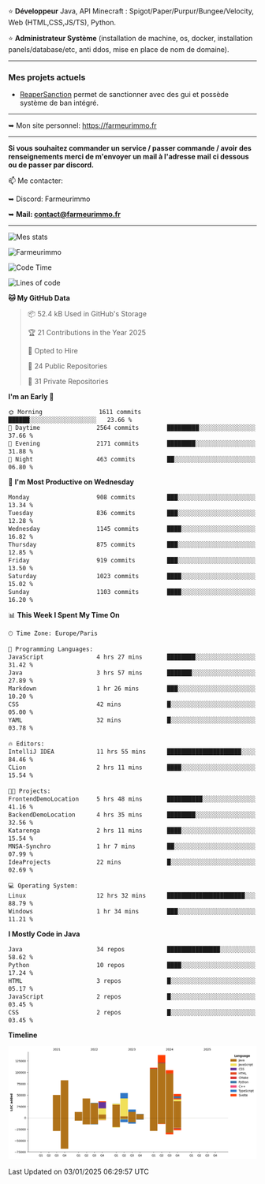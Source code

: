⭐ **Développeur** Java, API Minecraft : Spigot/Paper/Purpur/Bungee/Velocity, Web (HTML,CSS,JS/TS), Python.

⭐ **Administrateur Système** (installation de machine, os, docker, installation panels/database/etc, anti ddos, mise en place de nom de domaine).

---

### Mes projets actuels
- [ReaperSanction](https://www.spigotmc.org/resources/reapersanction.89580/) permet de sanctionner avec des gui et possède système de ban intégré.

---

➥ Mon site personnel: https://farmeurimmo.fr

---

**Si vous souhaitez commander un service / passer commande / avoir des renseignements merci de m'envoyer un mail à l'adresse mail ci dessous ou de passer par discord.**

📫 Me contacter:
 
   ➥ Discord: Farmeurimmo
   
   ➥ **Mail: contact@farmeurimmo.fr**

---

![Mes stats](https://github-readme-stats.farmeurimmo.fr/api?username=Farmeurimmo&count_private=true&show_icons=true&theme=radical)

<img src="https://komarev.com/ghpvc/?username=Farmeurimmo" alt="Farmeurimmo" />

<!--START_SECTION:waka-->
![Code Time](http://img.shields.io/badge/Code%20Time-1%2C740%20hrs%2054%20mins-blue)

![Lines of code](https://img.shields.io/badge/From%20Hello%20World%20I%27ve%20Written-776.5%20thousand%20lines%20of%20code-blue)

**🐱 My GitHub Data** 

> 📦 52.4 kB Used in GitHub's Storage 
 > 
> 🏆 21 Contributions in the Year 2025
 > 
> 💼 Opted to Hire
 > 
> 📜 24 Public Repositories 
 > 
> 🔑 31 Private Repositories 
 > 
**I'm an Early 🐤** 

```text
🌞 Morning                1611 commits        ██████░░░░░░░░░░░░░░░░░░░   23.66 % 
🌆 Daytime                2564 commits        █████████░░░░░░░░░░░░░░░░   37.66 % 
🌃 Evening                2171 commits        ████████░░░░░░░░░░░░░░░░░   31.88 % 
🌙 Night                  463 commits         ██░░░░░░░░░░░░░░░░░░░░░░░   06.80 % 
```
📅 **I'm Most Productive on Wednesday** 

```text
Monday                   908 commits         ███░░░░░░░░░░░░░░░░░░░░░░   13.34 % 
Tuesday                  836 commits         ███░░░░░░░░░░░░░░░░░░░░░░   12.28 % 
Wednesday                1145 commits        ████░░░░░░░░░░░░░░░░░░░░░   16.82 % 
Thursday                 875 commits         ███░░░░░░░░░░░░░░░░░░░░░░   12.85 % 
Friday                   919 commits         ███░░░░░░░░░░░░░░░░░░░░░░   13.50 % 
Saturday                 1023 commits        ████░░░░░░░░░░░░░░░░░░░░░   15.02 % 
Sunday                   1103 commits        ████░░░░░░░░░░░░░░░░░░░░░   16.20 % 
```


📊 **This Week I Spent My Time On** 

```text
🕑︎ Time Zone: Europe/Paris

💬 Programming Languages: 
JavaScript               4 hrs 27 mins       ████████░░░░░░░░░░░░░░░░░   31.42 % 
Java                     3 hrs 57 mins       ███████░░░░░░░░░░░░░░░░░░   27.89 % 
Markdown                 1 hr 26 mins        ███░░░░░░░░░░░░░░░░░░░░░░   10.20 % 
CSS                      42 mins             █░░░░░░░░░░░░░░░░░░░░░░░░   05.00 % 
YAML                     32 mins             █░░░░░░░░░░░░░░░░░░░░░░░░   03.78 % 

🔥 Editors: 
IntelliJ IDEA            11 hrs 55 mins      █████████████████████░░░░   84.46 % 
CLion                    2 hrs 11 mins       ████░░░░░░░░░░░░░░░░░░░░░   15.54 % 

🐱‍💻 Projects: 
FrontendDemoLocation     5 hrs 48 mins       ██████████░░░░░░░░░░░░░░░   41.16 % 
BackendDemoLocation      4 hrs 35 mins       ████████░░░░░░░░░░░░░░░░░   32.56 % 
Katarenga                2 hrs 11 mins       ████░░░░░░░░░░░░░░░░░░░░░   15.54 % 
MNSA-Synchro             1 hr 7 mins         ██░░░░░░░░░░░░░░░░░░░░░░░   07.99 % 
IdeaProjects             22 mins             █░░░░░░░░░░░░░░░░░░░░░░░░   02.69 % 

💻 Operating System: 
Linux                    12 hrs 32 mins      ██████████████████████░░░   88.79 % 
Windows                  1 hr 34 mins        ███░░░░░░░░░░░░░░░░░░░░░░   11.21 % 
```

**I Mostly Code in Java** 

```text
Java                     34 repos            ███████████████░░░░░░░░░░   58.62 % 
Python                   10 repos            ████░░░░░░░░░░░░░░░░░░░░░   17.24 % 
HTML                     3 repos             █░░░░░░░░░░░░░░░░░░░░░░░░   05.17 % 
JavaScript               2 repos             █░░░░░░░░░░░░░░░░░░░░░░░░   03.45 % 
CSS                      2 repos             █░░░░░░░░░░░░░░░░░░░░░░░░   03.45 % 
```



**Timeline**

![Lines of Code chart](https://raw.githubusercontent.com/Farmeurimmo/Farmeurimmo/main/assets/bar_graph.png)


 Last Updated on 03/01/2025 06:29:57 UTC
<!--END_SECTION:waka-->
